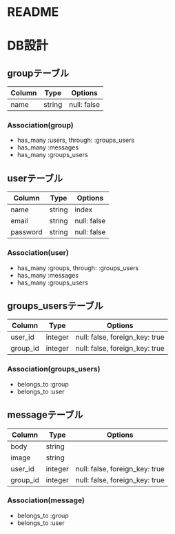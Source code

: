 # README

# DB設計

## groupテーブル

|Column|Type|Options|
|------|----|-------|
|name|string|null: false|

### Association(group)
- has_many :users, through: :groups_users
- has_many :messages
- has_many :groups_users

## userテーブル

|Column|Type|Options|
|------|----|-------|
|name|string|index|
|email|string|null: false|
|password|string|null: false|

### Association(user)
- has_many :groups, through: :groups_users
- has_many :messages
- has_many :groups_users

## groups_usersテーブル

|Column|Type|Options|
|------|----|-------|
|user_id|integer|null: false, foreign_key: true|
|group_id|integer|null: false, foreign_key: true|

### Association(groups_users)
- belongs_to :group
- belongs_to :user

## messageテーブル

|Column|Type|Options|
|------|----|-------|
|body|string||
|image|string||
|user_id|integer|null: false, foreign_key: true|
|group_id|integer|null: false, foreign_key: true|

### Association(message)
- belongs_to :group
- belongs_to :user